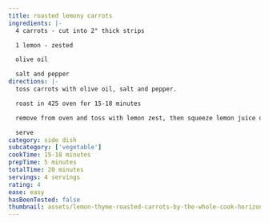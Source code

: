 ```yaml
---
title: roasted lemony carrots
ingredients: |-
  4 carrots - cut into 2" thick strips

  1 lemon - zested

  olive oil

  salt and pepper
directions: |-
  toss carrots with olive oil, salt and pepper.

  roast in 425 oven for 15-18 minutes

  remove from oven and toss with lemon zest, then squeeze lemon juice over

  serve
category: side dish
subcategory: ['vegetable']
cookTime: 15-18 minutes
prepTime: 5 minutes
totalTime: 20 minutes
servings: 4 servings
rating: 4
ease: easy
hasBeenTested: false
thumbnail: assets/lemon-thyme-roasted-carrots-by-the-whole-cook-horizontal-bowl.jpg
---
```

